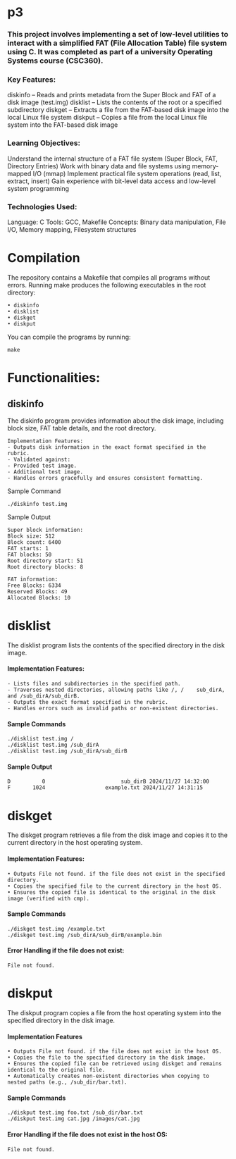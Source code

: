 # p3

### This project involves implementing a set of low-level utilities to interact with a simplified FAT (File Allocation Table) file system using C. It was completed as part of a university Operating Systems course (CSC360).

### Key Features:
diskinfo – Reads and prints metadata from the Super Block and FAT of a disk image (test.img)
disklist – Lists the contents of the root or a specified subdirectory
diskget – Extracts a file from the FAT-based disk image into the local Linux file system
diskput – Copies a file from the local Linux file system into the FAT-based disk image

### Learning Objectives:
Understand the internal structure of a FAT file system (Super Block, FAT, Directory Entries)
Work with binary data and file systems using memory-mapped I/O (mmap)
Implement practical file system operations (read, list, extract, insert)
Gain experience with bit-level data access and low-level system programming

### Technologies Used:
Language: C
Tools: GCC, Makefile
Concepts: Binary data manipulation, File I/O, Memory mapping, Filesystem structures
# Compilation

The repository contains a Makefile that compiles all programs without errors.
Running make produces the following executables in the root directory:

    • diskinfo
    • disklist
    • diskget
    • diskput
You can compile the programs by running:

    make

# Functionalities:

## diskinfo
The diskinfo program provides information about the disk image, including block size, FAT table details, and the root directory.

    Implementation Features:
    - Outputs disk information in the exact format specified in the rubric.
    - Validated against:
    - Provided test image.
    - Additional test image.
    - Handles errors gracefully and ensures consistent formatting.

Sample Command

    ./diskinfo test.img

Sample Output
    
    Super block information:
    Block size: 512
    Block count: 6400
    FAT starts: 1
    FAT blocks: 50
    Root directory start: 51
    Root directory blocks: 8

    FAT information:
    Free Blocks: 6334
    Reserved Blocks: 49
    Allocated Blocks: 10

# disklist
The disklist program lists the contents of the specified directory in the disk image.

#### Implementation Features:
    - Lists files and subdirectories in the specified path.
    - Traverses nested directories, allowing paths like /, /    sub_dirA, and /sub_dirA/sub_dirB.
    - Outputs the exact format specified in the rubric.
    - Handles errors such as invalid paths or non-existent directories.

#### Sample Commands

    ./disklist test.img /
    ./disklist test.img /sub_dirA
    ./disklist test.img /sub_dirA/sub_dirB

#### Sample Output

    D          0                        sub_dirB 2024/11/27 14:32:00
    F       1024                   example.txt 2024/11/27 14:31:15

# diskget
The diskget program retrieves a file from the disk image and copies it to the current directory in the host operating system.

#### Implementation Features:
    • Outputs File not found. if the file does not exist in the specified directory.
    • Copies the specified file to the current directory in the host OS.
    • Ensures the copied file is identical to the original in the disk image (verified with cmp).

#### Sample Commands
    ./diskget test.img /example.txt
    ./diskget test.img /sub_dirA/sub_dirB/example.bin

#### Error Handling if the file does not exist:
    File not found.

# diskput
The diskput program copies a file from the host operating system into the specified directory in the disk image.

#### Implementation Features

    • Outputs File not found. if the file does not exist in the host OS.
    • Copies the file to the specified directory in the disk image.
    • Ensures the copied file can be retrieved using diskget and remains identical to the original file.
    • Automatically creates non-existent directories when copying to nested paths (e.g., /sub_dir/bar.txt).

#### Sample Commands
    ./diskput test.img foo.txt /sub_dir/bar.txt
    ./diskput test.img cat.jpg /images/cat.jpg

#### Error Handling if the file does not exist in the host OS:
    File not found.
